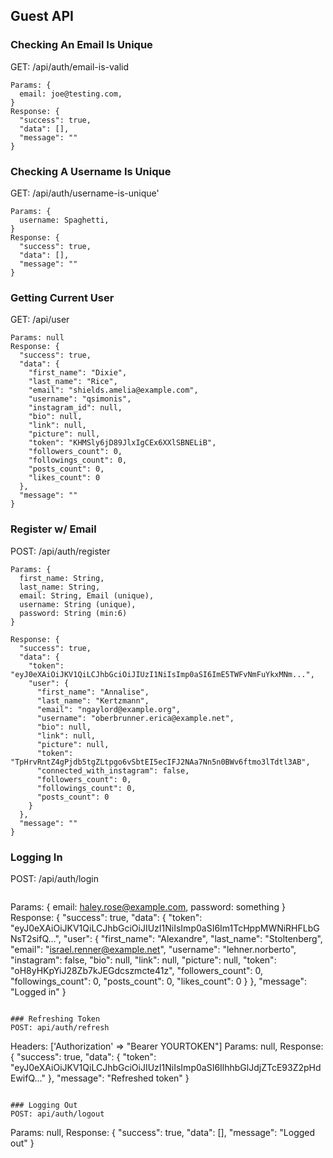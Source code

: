 ## Guest API

### Checking An Email Is Unique
GET: /api/auth/email-is-valid
```
Params: {
  email: joe@testing.com,
}
Response: {
  "success": true,
  "data": [],
  "message": ""
}
```

### Checking A Username Is Unique
GET: /api/auth/username-is-unique'
```
Params: {
  username: Spaghetti,
}
Response: {
  "success": true,
  "data": [],
  "message": ""
}
```

### Getting Current User
GET: /api/user
```
Params: null
Response: {
  "success": true,
  "data": {
    "first_name": "Dixie",
    "last_name": "Rice",
    "email": "shields.amelia@example.com",
    "username": "qsimonis",
    "instagram_id": null,
    "bio": null,
    "link": null,
    "picture": null,
    "token": "KHMSly6jD89JlxIgCEx6XXlSBNELiB",
    "followers_count": 0,
    "followings_count": 0,
    "posts_count": 0,
    "likes_count": 0
  },
  "message": ""
}
```

### Register w/ Email
POST: /api/auth/register
```
Params: {
  first_name: String,
  last_name: String,
  email: String, Email (unique),
  username: String (unique),
  password: String (min:6)
}
```

```
Response: {
  "success": true,
  "data": {
    "token": "eyJ0eXAiOiJKV1QiLCJhbGciOiJIUzI1NiIsImp0aSI6ImE5TWFvNmFuYkxMNm...",
    "user": {
      "first_name": "Annalise",
      "last_name": "Kertzmann",
      "email": "ngaylord@example.org",
      "username": "oberbrunner.erica@example.net",
      "bio": null,
      "link": null,
      "picture": null,
      "token": "TpHrvRntZ4gPjdb5tgZLtpgo6vSbtEI5ecIFJ2NAa7Nn5n0BWv6ftmo3lTdtl3AB",
      "connected_with_instagram": false,
      "followers_count": 0,
      "followings_count": 0,
      "posts_count": 0
    }
  },
  "message": ""
}
```

### Logging In
POST: /api/auth/login
```
```
Params: {
  email: haley.rose@example.com,
  password: something
}
Response: {
  "success": true,
  "data": {
    "token": "eyJ0eXAiOiJKV1QiLCJhbGciOiJIUzI1NiIsImp0aSI6Im1TcHppMWNiRHFLbGNsT2sifQ...",
    "user": {
      "first_name": "Alexandre",
      "last_name": "Stoltenberg",
      "email": "israel.renner@example.net",
      "username": "lehner.norberto",
      "instagram": false,
      "bio": null,
      "link": null,
      "picture": null,
      "token": "oH8yHKpYiJ28Zb7kJEGdcszmcte41z",
      "followers_count": 0,
      "followings_count": 0,
      "posts_count": 0,
      "likes_count": 0
    }
  },
  "message": "Logged in"
}
```

### Refreshing Token
POST: api/auth/refresh
```
Headers: ['Authorization' => "Bearer YOURTOKEN"]
Params: null,
Response: {
  "success": true,
  "data": {
    "token": "eyJ0eXAiOiJKV1QiLCJhbGciOiJIUzI1NiIsImp0aSI6IlhhbGlJdjZTcE93Z2pHdEwifQ..."
  },
  "message": "Refreshed token"
}
```

### Logging Out
POST: api/auth/logout
```
Params: null,
Response: {
  "success": true,
  "data": [],
  "message": "Logged out"
}
```